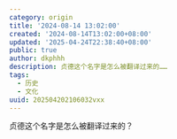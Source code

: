 ```yaml
---
category: origin
title: '2024-08-14 13:02:00'
created: '2024-08-14T13:02:00+08:00'
updated: '2025-04-24T22:38:40+08:00'
public: true
author: dkphhh
description: 贞德这个名字是怎么被翻译过来的……
tags:
  - 历史
  - 文化
uuid: 202504202106032vxx
---
```


贞德这个名字是怎么被翻译过来的？

